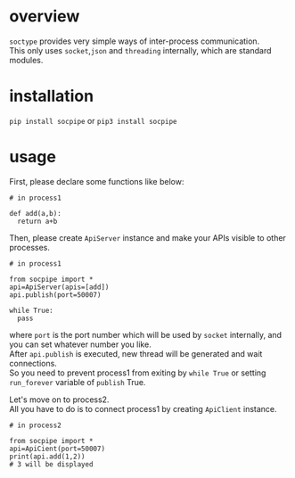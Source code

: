 # overview
`soctype` provides very simple ways of inter-process communication.  
This only uses `socket`,`json` and `threading` internally, which are standard modules.  
# installation
```pip install socpipe``` or ```pip3 install socpipe```  
# usage
First, please declare some functions like below:  
```
# in process1

def add(a,b):
  return a+b
```
Then, please create `ApiServer` instance and make your APIs visible to other processes.  
```
# in process1

from socpipe import *
api=ApiServer(apis=[add])
api.publish(port=50007)

while True:
  pass
```
where `port` is the port number which will be used by `socket` internally, and you can set whatever number you like.  
After `api.publish` is executed, new thread will be generated and wait connections.  
So you need to prevent process1 from exiting by `while True` or setting `run_forever` variable of `publish` True.  

Let's move on to process2.  
All you have to do is to connect process1 by creating `ApiClient` instance.
```
# in process2

from socpipe import *
api=ApiCient(port=50007)
print(api.add(1,2))
# 3 will be displayed
```
